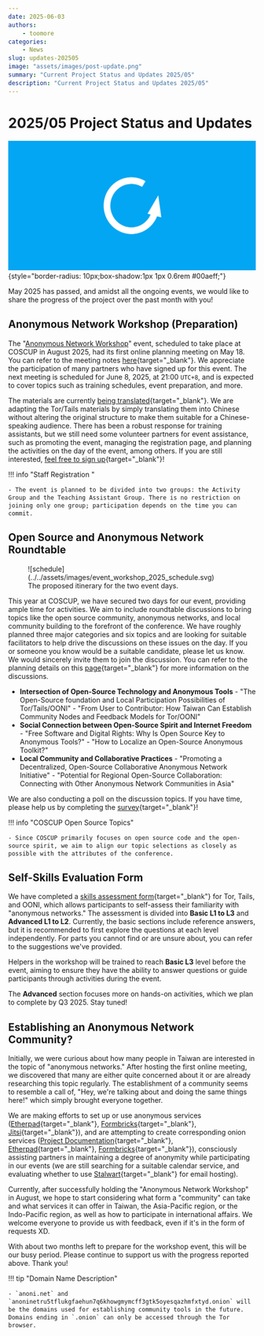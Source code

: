 ```yaml
---
date: 2025-06-03
authors:
    - toomore
categories:
    - News
slug: updates-202505
image: "assets/images/post-update.png"
summary: "Current Project Status and Updates 2025/05"
description: "Current Project Status and Updates 2025/05"
---
```

# 2025/05 Project Status and Updates

![2025/05 Project Status and Updates](./assets/images/post-update.png){style="border-radius: 10px;box-shadow:1px 1px 0.6rem #00aeff;"}

May 2025 has passed, and amidst all the ongoing events, we would like to share the progress of the project over the past month with you!

## Anonymous Network Workshop (Preparation)

The "[Anonymous Network Workshop](../../event-workshop-2025.md)" event, scheduled to take place at COSCUP in August 2025, had its first online planning meeting on May 18. You can refer to the meeting notes [here](https://pad.anoni.net/p/anoni-workshop){target="_blank"}. We appreciate the participation of many partners who have signed up for this event. The next meeting is scheduled for June 8, 2025, at 21:00 `UTC+8`, and is expected to cover topics such as training schedules, event preparation, and more.

The materials are currently [being translated](https://docs.google.com/presentation/d/16XWWrSX8DqmZ9uEORiaI-jT0RpquswXFDbzvr6srYjA/edit){target="_blank"}. We are adapting the Tor/Tails materials by simply translating them into Chinese without altering the original structure to make them suitable for a Chinese-speaking audience. There has been a robust response for training assistants, but we still need some volunteer partners for event assistance, such as promoting the event, managing the registration page, and planning the activities on the day of the event, among others. If you are still interested, [feel free to sign up](../../event-workshop-2025-prepare.md#Registering-Staff){target="_blank"}!

!!! info "Staff Registration "

    - The event is planned to be divided into two groups: the Activity Group and the Teaching Assistant Group. There is no restriction on joining only one group; participation depends on the time you can commit.

<!-- more -->

## Open Source and Anonymous Network Roundtable

<figure markdown="span">
  ![schedule](../../assets/images/event_workshop_2025_schedule.svg)
  <figcaption>The proposed itinerary for the two event days. </figcaption>
</figure>

This year at COSCUP, we have secured two days for our event, providing ample time for activities. We aim to include roundtable discussions to bring topics like the open source community, anonymous networks, and local community building to the forefront of the conference. We have roughly planned three major categories and six topics and are looking for suitable facilitators to help drive the discussions on these issues on the day. If you or someone you know would be a suitable candidate, please let us know. We would sincerely invite them to join the discussion. You can refer to the planning details on this [page](../../event-workshop-2025-prepare.md#Round-Table){target="_blank"} for more information on the discussions.

- **Intersection of Open-Source Technology and Anonymous Tools**
      - "The Open-Source foundation and Local Participation Possibilities of Tor/Tails/OONI"
      - "From User to Contributor: How Taiwan Can Establish Community Nodes and Feedback Models for Tor/OONI"
- **Social Connection between Open-Source Spirit and Internet Freedom**
      - "Free Software and Digital Rights: Why Is Open Source Key to Anonymous Tools?"
      - "How to Localize an Open-Source Anonymous Toolkit?"
- **Local Community and Collaborative Practices**
      - "Promoting a Decentralized, Open-Source Collaborative Anonymous Network Initiative"
      - "Potential for Regional Open-Source Collaboration: Connecting with Other Anonymous Network Communities in Asia"

We are also conducting a poll on the discussion topics. If you have time, please help us by completing the [survey](https://form.anoni.net/s/cmaxoks6f0001o101t8y4xkfc){target="_blank"}!

!!! info "COSCUP Open Source Topics"

    - Since COSCUP primarily focuses on open source code and the open-source spirit, we aim to align our topic selections as closely as possible with the attributes of the conference.

## Self-Skills Evaluation Form

We have completed a [skills assessment form](../../setup-skill-level.md){target="_blank"} for Tor, Tails, and OONI, which allows participants to self-assess their familiarity with "anonymous networks." The assessment is divided into **Basic L1 to L3** and **Advanced L1 to L2**. Currently, the basic sections include reference answers, but it is recommended to first explore the questions at each level independently. For parts you cannot find or are unsure about, you can refer to the suggestions we've provided.

Helpers in the workshop will be trained to reach **Basic L3** level before the event, aiming to ensure they have the ability to answer questions or guide participants through activities during the event.

The **Advanced** section focuses more on hands-on activities, which we plan to complete by Q3 2025. Stay tuned!

## Establishing an Anonymous Network Community?

Initially, we were curious about how many people in Taiwan are interested in the topic of "anonymous networks." After hosting the first online meeting, we discovered that many are either quite concerned about it or are already researching this topic regularly. The establishment of a community seems to resemble a call of, "Hey, we're talking about and doing the same things here!" which simply brought everyone together.

We are making efforts to set up or use anonymous services ([Etherpad](https://pad.anoni.net/){target="_blank"}, [Formbricks](https://form.anoni.net/s/cmaxoks6f0001o101t8y4xkfc){target="_blank"}, [Jitsi](https://jitsi.goodmeet.asia/){target="_blank"}), and are attempting to create corresponding onion services ([Project Documentation](http://docs.anoninetru5tflukgfaehun7q6khowgmymcff3gtk5oyesqazhmfxtyd.onion/){target="_blank"}, [Etherpad](http://pad.anoninetru5tflukgfaehun7q6khowgmymcff3gtk5oyesqazhmfxtyd.onion/){target="_blank"}, [Formbricks](http://form.anoninetru5tflukgfaehun7q6khowgmymcff3gtk5oyesqazhmfxtyd.onion/s/cmaxoks6f0001o101t8y4xkfc){target="_blank"}), consciously assisting partners in maintaining a degree of anonymity while participating in our events (we are still searching for a suitable calendar service, and evaluating whether to use [Stalwart](https://stalw.art/){target="_blank"} for email hosting).

Currently, after successfully holding the "Anonymous Network Workshop" in August, we hope to start considering what form a "community" can take and what services it can offer in Taiwan, the Asia-Pacific region, or the Indo-Pacific region, as well as how to participate in international affairs. We welcome everyone to provide us with feedback, even if it's in the form of requests XD.

With about two months left to prepare for the workshop event, this will be our busy period. Please continue to support us with the progress reported above. Thank you!

!!! tip "Domain Name Description"

    - `anoni.net` and `anoninetru5tflukgfaehun7q6khowgmymcff3gtk5oyesqazhmfxtyd.onion` will be the domains used for establishing community tools in the future. Domains ending in `.onion` can only be accessed through the Tor browser.
